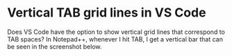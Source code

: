 
# Vertical TAB grid lines in VS Code

Does VS Code have the option to show vertical grid lines that correspond to TAB spaces? In Notepad++, whenever I hit TAB, I get a vertical bar that can be seen in the screenshot below.


        